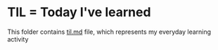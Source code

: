 # TIL = Today I've learned

This folder contains [til.md](./til.md) file, which represents my everyday learning activity
